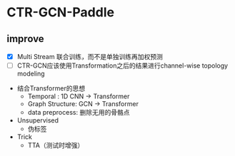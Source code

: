 # CTR-GCN-Paddle

## improve
- [x] Multi Stream 联合训练，而不是单独训练再加权预测
- [ ] CTR-GCN应该使用Transformation之后的结果进行channel-wise topology modeling
- 结合Transformer的思想
  - Temporal : 1D CNN -> Transformer
  - Graph Structure: GCN -> Transformer
  - data preprocess: 删除无用的骨骼点
- Unsupervised
  - 伪标签
- Trick
  - TTA（测试时增强）